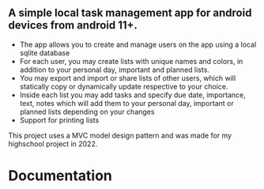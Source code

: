 ## A simple local task management app for android devices from android 11+.

- The app allows you to create and manage users on the app using a local sqlite database
- For each user, you may create lists with unique names and colors, in addition to your personal day, important and planned lists.
- You may export and import or share lists of other users, which will statically copy or dynamically update respective to your choice.
- Inside each list you may add tasks and specify due date, importance, text, notes which will add them to your personal day, important or planned lists depending on your changes
- Support for printing lists

This project uses a MVC model design pattern and was made for my highschool project in 2022.

# Documentation